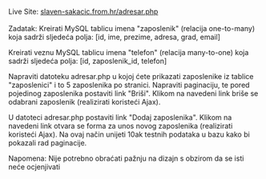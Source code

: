 
Live Site: [slaven-sakacic.from.hr/adresar.php](http://slaven-sakacic.from.hr/arnet_digital/adresar.php)
<br/><br/>
Zadatak:
Kreirati MySQL tablicu imena "zaposlenik" (relacija one-to-many) koja sadrži sljedeća polja:
[id, ime, prezime, adresa, grad, email]

Kreirati veznu MySQL tablicu imena "telefon" (relacija many-to-one) koja sadrži sljedeća polja:
[id, zaposlenik_id, telefon]

Napraviti datoteku adresar.php u kojoj ćete prikazati zaposlenike iz tablice "zaposlenici" i to 5 zaposlenika po stranici. Napraviti paginaciju, te pored pojedinog zaposlenika postaviti link "Briši". Klikom na navedeni link briše se odabrani zaposlenik (realizirati koristeći Ajax).

U datoteci adresar.php postaviti link "Dodaj zaposlenika". Klikom na navedeni link otvara se forma za unos novog zaposlenika (realizirati koristeći Ajax). Na ovaj način unijeti 10ak testnih podataka u bazu kako bi pokazali rad paginacije.

Napomena:
Nije potrebno obraćati pažnju na dizajn s obzirom da se isti neće ocjenjivati
